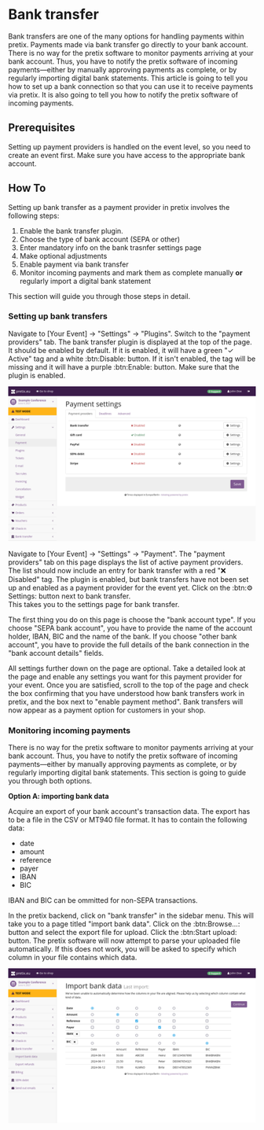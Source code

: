 # Bank transfer

Bank transfers are one of the many options for handling payments within pretix. 
Payments made via bank transfer go directly to your bank account. 
There is no way for the pretix software to monitor payments arriving at your bank account. 
Thus, you have to notify the pretix software of incoming payments—either by manually approving payments as complete, or by regularly importing digital bank statements. 
This article is going to tell you how to set up a bank connection so that you can use it to receive payments via pretix. 
It is also going to tell you how to notify the pretix software of incoming payments. 

## Prerequisites

Setting up payment providers is handled on the event level, so you need to create an event first. 
Make sure you have access to the appropriate bank account. 

## How To 

Setting up bank transfer as a payment provider in pretix involves the following steps: 

 1. Enable the bank transfer plugin. 
 2. Choose the type of bank account (SEPA or other)
 3. Enter mandatory info on the bank trasnfer settings page 
 4. Make optional adjustments
 5. Enable payment via bank transfer
 6. Monitor incoming payments and mark them as complete manually **or** regularly import a digital bank statement

This section will guide you through those steps in detail. 

### Setting up bank transfers

Navigate to [Your Event] → "Settings" → "Plugins". 
Switch to the "payment providers" tab. 
The bank transfer plugin is displayed at the top of the page. 
It should be enabled by default. 
If it is enabled, it will have a green "✓ Active" tag and a white :btn:Disable: button. 
If it isn't enabled, the tag will be missing and it will have a purple :btn:Enable: button. 
Make sure that the plugin is enabled. 

![Payment settings page. The "payment providers" tab is open, showing a list with the following entries: bank transfer, gift card, PayPal, SEPA debit and Stripe; gift card is enabled and all other entries are disabled. All entires have 'settings' buttons next to them.](../../assets/screens/payment-providers/payment-settings.png "Payment settings" )

Navigate to [Your Event] → "Settings" → "Payment". 
The "payment providers" tab on this page displays the list of active payment providers. 
The list should now include an entry for bank transfer with a red "❌ Disabled" tag. 
The plugin is enabled, but bank transfers have not been set up and enabled as a payment provider for the event yet. 
Click on the :btn:⚙ Settings: button next to bank transfer.  
This takes you to the settings page for bank transfer.  

The first thing you do on this page is choose the "bank account type". 
If you choose "SEPA bank account", you have to provide the name of the account holder, IBAN, BIC and the name of the bank. 
If you choose "other bank account", you have to provide the full details of the bank connection in the "bank account details" fields. 

All settings further down on the page are optional. 
Take a detailed look at the page and enable any settings you want for this payment provider for your event. 
Once you are satisfied, scroll to the top of the page and check the box confirming that you have understood how bank transfers work in pretix, and the box next to "enable payment method". 
Bank transfers will now appear as a payment option for customers in your shop. 

### Monitoring incoming payments 

There is no way for the pretix software to monitor payments arriving at your bank account. 
Thus, you have to notify the pretix software of incoming payments—either by manually approving payments as complete, or by regularly importing digital bank statements. 
This section is going to guide you through both options. 

**Option A: importing bank data** 

Acquire an export of your bank account's transaction data. 
The export has to be a file in the CSV or MT940 file format. 
It has to contain the following data: 

 - date 
 - amount 
 - reference 
 - payer 
 - IBAN 	
 - BIC 

IBAN and BIC can be ommitted for non-SEPA transactions. 

In the pretix backend, click on "bank transfer" in the sidebar menu. 
This will take you to a page titled "import bank data". 
Click on the :btn:Browse...: button and select the export file for upload. 
Click the :btn:Start upload: button. 
The pretix software will now attempt to parse your uploaded file automatically. 
If this does not work, you will be asked to specify which column in your file contains which data. 

![Import bank data page with a dialog asking the user to assign columns from a CSV file to the data points date, amount, reference, payer, IBAN and BIC.](../../assets/screens/payment-providers/import-bank-data.png "Import bank data" )